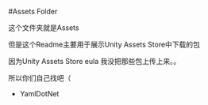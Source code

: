 ﻿#Assets Folder

这个文件夹就是Assets

但是这个Readme主要用于展示Unity Assets Store中下载的包

因为Unity Assets Store eula 我没把那些包上传上来。。

所以你们自己找吧（

- YamlDotNet
